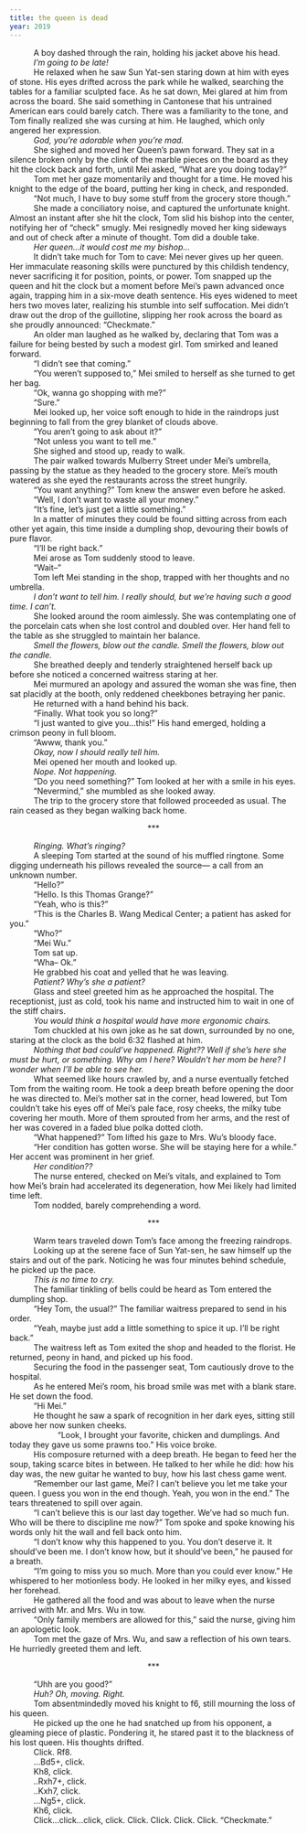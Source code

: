 ```yaml
---
title: the queen is dead
year: 2019
---
```


&emsp;&emsp;&emsp;A boy dashed through the rain, holding his jacket above his head. <br>
&emsp;&emsp;&emsp;_I’m going to be late!_<br>
&emsp;&emsp;&emsp;He relaxed when he saw Sun Yat-sen staring down at him with eyes of stone. His eyes drifted across the park while he walked, searching the tables for a familiar sculpted face. As he sat down, Mei glared at him from across the board. She said something in Cantonese that his untrained American ears could barely catch. There was a familiarity to the tone, and Tom finally realized she was cursing at him. He laughed, which only angered her expression.<br>
&emsp;&emsp;&emsp;_God, you’re adorable when you’re mad._<br>
&emsp;&emsp;&emsp;She sighed and moved her Queen’s pawn forward. They sat in a silence broken only by the clink of the marble pieces on the board as they hit the clock back and forth, until Mei asked, “What are you doing today?”<br>
&emsp;&emsp;&emsp;Tom met her gaze momentarily and thought for a time. He moved his knight to the edge of the board, putting her king in check, and responded.<br>
&emsp;&emsp;&emsp;“Not much, I have to buy some stuff from the grocery store though.”<br>
&emsp;&emsp;&emsp;She made a conciliatory noise, and captured the unfortunate knight. Almost an instant after she hit the clock, Tom slid his bishop into the center, notifying her of “check” smugly. Mei resignedly moved her king sideways and out of check after a minute of thought. Tom did a double take.<br>
&emsp;&emsp;&emsp;_Her queen...it would cost me my bishop…_<br>
&emsp;&emsp;&emsp;It didn’t take much for Tom to cave: Mei never gives up her queen. Her immaculate reasoning skills were punctured by this childish tendency, never sacrificing it for position, points, or power. Tom snapped up the queen and hit the clock but a moment before Mei’s pawn advanced once again, trapping him in a six-move death sentence. His eyes widened to meet hers two moves later, realizing his stumble into self suffocation. Mei didn’t draw out the drop of the guillotine, slipping her rook across the board as she proudly announced: “Checkmate.”<br>
&emsp;&emsp;&emsp;An older man laughed as he walked by, declaring that Tom was a failure for being bested by such a modest girl.
Tom smirked and leaned forward.<br>
&emsp;&emsp;&emsp;“I didn’t see that coming.”<br>
&emsp;&emsp;&emsp;“You weren’t supposed to,” Mei smiled to herself as she turned to get her bag.<br>
&emsp;&emsp;&emsp;“Ok, wanna go shopping with me?”<br>
&emsp;&emsp;&emsp;“Sure.”<br>
&emsp;&emsp;&emsp;Mei looked up, her voice soft enough to hide in the raindrops just beginning to fall from the grey blanket of clouds above.<br>
&emsp;&emsp;&emsp;“You aren’t going to ask about it?”<br>
&emsp;&emsp;&emsp;“Not unless you want to tell me.”<br>
&emsp;&emsp;&emsp;She sighed and stood up, ready to walk.<br>
&emsp;&emsp;&emsp;The pair walked towards Mulberry Street under Mei’s umbrella, passing by the statue as they headed to the grocery store. Mei’s mouth watered as she eyed the restaurants across the street hungrily.<br>
&emsp;&emsp;&emsp;“You want anything?” Tom knew the answer even before he asked.<br>
&emsp;&emsp;&emsp;“Well, I don’t want to waste all your money.”<br>
&emsp;&emsp;&emsp;“It’s fine, let’s just get a little something.”<br>
&emsp;&emsp;&emsp;In a matter of minutes they could be found sitting across from each other yet again, this time inside a dumpling shop, devouring their bowls of pure flavor.<br>
&emsp;&emsp;&emsp;“I’ll be right back.”<br>
&emsp;&emsp;&emsp;Mei arose as Tom suddenly stood to leave.<br>
&emsp;&emsp;&emsp;“Wait–”<br>
&emsp;&emsp;&emsp;Tom left Mei standing in the shop, trapped with her thoughts and no umbrella.<br>
&emsp;&emsp;&emsp;_I don’t want to tell him. I really should, but we’re having such a good time. I can’t._<br>
&emsp;&emsp;&emsp;She looked around the room aimlessly. She was contemplating one of the porcelain cats when she lost control and doubled over. Her hand fell to the table as she struggled to maintain her balance.<br>
&emsp;&emsp;&emsp;_Smell the flowers, blow out the candle. Smell the flowers, blow out the candle._<br>
&emsp;&emsp;&emsp;She breathed deeply and tenderly straightened herself back up before she noticed a concerned waitress staring at her.<br>
&emsp;&emsp;&emsp;Mei murmured an apology and assured the woman she was fine, then sat placidly at the booth, only reddened cheekbones betraying her panic.<br>
&emsp;&emsp;&emsp;He returned with a hand behind his back.<br>
&emsp;&emsp;&emsp;“Finally. What took you so long?”<br>
&emsp;&emsp;&emsp;“I just wanted to give you...this!” His hand emerged, holding a crimson peony in full bloom.<br>
&emsp;&emsp;&emsp;“Awww, thank you.”<br>
&emsp;&emsp;&emsp;_Okay, now I should really tell him._<br>
&emsp;&emsp;&emsp;Mei opened her mouth and looked up.<br>
&emsp;&emsp;&emsp;_Nope. Not happening._<br>
&emsp;&emsp;&emsp;“Do you need something?” Tom looked at her with a smile in his eyes.<br>
&emsp;&emsp;&emsp;“Nevermind,” she mumbled as she looked away.<br>
&emsp;&emsp;&emsp;The trip to the grocery store that followed proceeded as usual. The rain ceased as they began walking back home.<br>

<center>***</center>

&emsp;&emsp;&emsp;_Ringing. What’s ringing?_<br>
&emsp;&emsp;&emsp;A sleeping Tom started at the sound of his muffled ringtone. Some digging underneath his pillows revealed the source–– a call from an unknown number.<br>
&emsp;&emsp;&emsp;“Hello?”<br>
&emsp;&emsp;&emsp;“Hello. Is this Thomas Grange?”<br>
&emsp;&emsp;&emsp;“Yeah, who is this?”<br>
&emsp;&emsp;&emsp;“This is the Charles B. Wang Medical Center; a patient has asked for you.”<br>
&emsp;&emsp;&emsp;“Who?”<br>
&emsp;&emsp;&emsp;“Mei Wu.”<br>
&emsp;&emsp;&emsp;Tom sat up.<br>
&emsp;&emsp;&emsp;“Wha– Ok.”<br>
&emsp;&emsp;&emsp;He grabbed his coat and yelled that he was leaving.<br>
&emsp;&emsp;&emsp;_Patient? Why’s she a patient?_<br>
&emsp;&emsp;&emsp;Glass and steel greeted him as he approached the hospital. The receptionist, just as cold, took his name and instructed him to wait in one of the stiff chairs.<br>
&emsp;&emsp;&emsp;_You would think a hospital would have more ergonomic chairs._<br>
&emsp;&emsp;&emsp;Tom chuckled at his own joke as he sat down, surrounded by no one, staring at the clock as the bold 6:32 flashed at him.<br>
&emsp;&emsp;&emsp;_Nothing that bad could’ve happened. Right?? Well if she’s here she must be hurt, or something. Why am I here? Wouldn’t her mom be here? I wonder when I’ll be able to see her._<br>
&emsp;&emsp;&emsp;What seemed like hours crawled by, and a nurse eventually fetched Tom from the waiting room. He took a deep breath before opening the door he was directed to. Mei’s mother sat in the corner, head lowered, but Tom couldn’t take his eyes off of Mei’s pale face, rosy cheeks, the milky tube covering her mouth. More of them sprouted from her arms, and the rest of her was covered in a faded blue polka dotted cloth.<br>
&emsp;&emsp;&emsp;“What happened?” Tom lifted his gaze to Mrs. Wu’s bloody face.<br>
&emsp;&emsp;&emsp;“Her condition has gotten worse. She will be staying here for a while.” Her accent was prominent in her grief.<br>
&emsp;&emsp;&emsp;_Her condition??_<br>
&emsp;&emsp;&emsp;The nurse entered, checked on Mei’s vitals, and explained to Tom how Mei’s brain had accelerated its degeneration, how Mei likely had limited time left.<br>
&emsp;&emsp;&emsp;Tom nodded, barely comprehending a word.<br>

<center>***</center>

&emsp;&emsp;&emsp;Warm tears traveled down Tom’s face among the freezing raindrops. <br>
&emsp;&emsp;&emsp;Looking up at the serene face of Sun Yat-sen, he saw himself up the stairs and out of the park. Noticing he was four minutes behind schedule, he picked up the pace. <br>
&emsp;&emsp;&emsp;_This is no time to cry._<br>
&emsp;&emsp;&emsp;The familiar tinkling of bells could be heard as Tom entered the dumpling shop.<br>
&emsp;&emsp;&emsp;“Hey Tom, the usual?” The familiar waitress prepared to send in his order.<br>
&emsp;&emsp;&emsp;“Yeah, maybe just add a little something to spice it up. I’ll be right back.”<br>
&emsp;&emsp;&emsp;The waitress left as Tom exited the shop and headed to the florist. He returned, peony in hand, and picked up his food. <br>
&emsp;&emsp;&emsp;Securing the food in the passenger seat, Tom cautiously drove to the hospital.<br>
&emsp;&emsp;&emsp;As he entered Mei’s room, his broad smile was met with a blank stare. He set down the food.<br>
&emsp;&emsp;&emsp;“Hi Mei.”<br>
&emsp;&emsp;&emsp;He thought he saw a spark of recognition in her dark eyes, sitting still above her now sunken cheeks.<br>
&emsp;&emsp;&emsp;&emsp;&emsp;&emsp;“Look, I brought your favorite, chicken and dumplings. And today they gave us some prawns too.” His voice broke.<br>
&emsp;&emsp;&emsp;His composure returned with a deep breath. He began to feed her the soup, taking scarce bites in between. He talked to her while he did: how his day was, the new guitar he wanted to buy, how his last chess game went.<br>
&emsp;&emsp;&emsp;“Remember our last game, Mei? I can’t believe you let me take your queen. I guess you won in the end though. Yeah, you won in the end.” The tears threatened to spill over again.<br>
&emsp;&emsp;&emsp;“I can’t believe this is our last day together. We’ve had so much fun. Who will be there to discipline me now?” Tom spoke and spoke knowing his words only hit the wall and fell back onto him.<br>
&emsp;&emsp;&emsp;“I don’t know why this happened to you. You don’t deserve it. It should’ve been me. I don’t know how, but it should’ve been,” he paused for a breath.<br>
&emsp;&emsp;&emsp;“I’m going to miss you so much. More than you could ever know.” He whispered to her motionless body. He looked in her milky eyes, and kissed her forehead.<br>
&emsp;&emsp;&emsp;He gathered all the food and was about to leave when the nurse arrived with Mr. and Mrs. Wu in tow.<br>
&emsp;&emsp;&emsp;“Only family members are allowed for this,” said the nurse, giving him an apologetic look.<br>
&emsp;&emsp;&emsp;Tom met the gaze of Mrs. Wu, and saw a reflection of his own tears. He hurriedly greeted them and left.<br>

<center>***</center>

&emsp;&emsp;&emsp;“Uhh are you good?”<br>
&emsp;&emsp;&emsp;_Huh? Oh, moving. Right._<br>
&emsp;&emsp;&emsp;Tom absentmindedly moved his knight to f6, still mourning the loss of his queen.<br>
&emsp;&emsp;&emsp;He picked up the one he had snatched up from his opponent, a gleaming piece of plastic. Pondering it, he stared past it to the blackness of his lost queen. His thoughts drifted.<br>
&emsp;&emsp;&emsp;Click. Rf8.<br>
&emsp;&emsp;&emsp;...Bd5+, click.<br>
&emsp;&emsp;&emsp;Kh8, click.<br>
&emsp;&emsp;&emsp;..Rxh7+, click.<br>
&emsp;&emsp;&emsp;..Kxh7, click.<br>
&emsp;&emsp;&emsp;...Ng5+, click.<br>
&emsp;&emsp;&emsp;Kh6, click.<br>
&emsp;&emsp;&emsp;Click...click...click, click. Click. Click. Click. Click. “Checkmate.”
